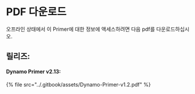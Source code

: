 # PDF 다운로드

오프라인 상태에서 이 Primer에 대한 정보에 액세스하려면 다음 pdf를 다운로드하십시오. 

## 릴리즈:

#### Dynamo Primer v2.13:

{% file src="../.gitbook/assets/Dynamo-Primer-v1.2.pdf" %}
